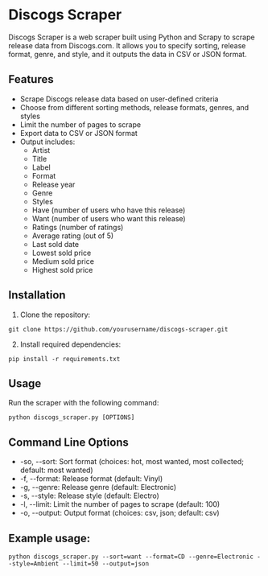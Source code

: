 # Discogs Scraper

Discogs Scraper is a web scraper built using Python and Scrapy to scrape release data from Discogs.com. It allows you to specify sorting, release format, genre, and style, and it outputs the data in CSV or JSON format.

## Features

- Scrape Discogs release data based on user-defined criteria
- Choose from different sorting methods, release formats, genres, and styles
- Limit the number of pages to scrape
- Export data to CSV or JSON format
- Output includes:
  - Artist
  - Title
  - Label
  - Format
  - Release year
  - Genre
  - Styles
  - Have (number of users who have this release)
  - Want (number of users who want this release)
  - Ratings (number of ratings)
  - Average rating (out of 5)
  - Last sold date
  - Lowest sold price
  - Medium sold price
  - Highest sold price

## Installation

1. Clone the repository:

```
git clone https://github.com/yourusername/discogs-scraper.git
```
2. Install required dependencies:
```cd discogs-scraper
pip install -r requirements.txt
```
## Usage
Run the scraper with the following command:
```
python discogs_scraper.py [OPTIONS]
```

## Command Line Options
- -so, --sort: Sort format (choices: hot, most wanted, most collected; default: most wanted)
- -f, --format: Release format (default: Vinyl)
- -g, --genre: Release genre (default: Electronic)
- -s, --style: Release style (default: Electro)
- -l, --limit: Limit the number of pages to scrape (default: 100)
- -o, --output: Output format (choices: csv, json; default: csv)

## Example usage:
```
python discogs_scraper.py --sort=want --format=CD --genre=Electronic --style=Ambient --limit=50 --output=json
```
